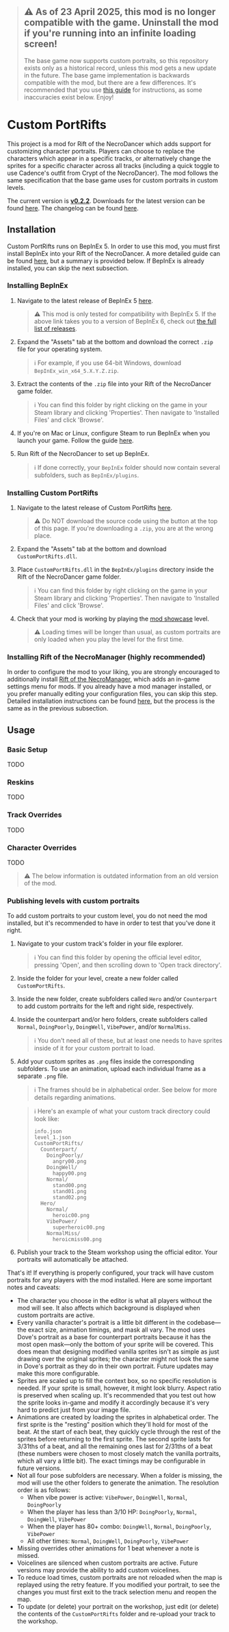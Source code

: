 > ## ⚠️ As of 23 April 2025, this mod is no longer compatible with the game. Uninstall the mod if you're running into an infinite loading screen!
> The base game now supports custom portraits, so this repository exists only as a historical record, unless this mod gets a new update in the future. The base game implementation is backwards compatible with the mod, but there are a few differences. It's recommended that you use [this guide](https://steamcommunity.com/sharedfiles/filedetails/?id=3487821958) for instructions, as some inaccuracies exist below. Enjoy!

# Custom PortRifts

This project is a mod for Rift of the NecroDancer which adds support for customizing character portraits. Players can choose to replace the characters which appear in a specific tracks, or alternatively change the sprites for a specific character across all tracks (including a quick toggle to use Cadence's outfit from Crypt of the NecroDancer). The mod follows the same specification that the base game uses for custom portraits in custom levels.

The current version is <ins>**v0.2.2**</ins>. Downloads for the latest version can be found [here](https://github.com/96-LB/CustomPortRifts/releases/latest). The changelog can be found [here](Changelog.md).


## Installation

Custom PortRifts runs on BepInEx 5. In order to use this mod, you must first install BepInEx into your Rift of the NecroDancer. A more detailed guide can be found [here](https://docs.bepinex.dev/articles/user_guide/installation/index.html), but a summary is provided below. If BepInEx is already installed, you can skip the next subsection.

### Installing BepInEx
1. Navigate to the latest release of BepInEx 5 [here](https://github.com/BepInEx/BepInEx/releases).
    > ⚠️ This mod is only tested for compatibility with BepInEx 5. If the above link takes you to a version of BepInEx 6, check out [the full list of releases](https://github.com/BepInEx/BepInEx/releases).
2. Expand the "Assets" tab at the bottom and download the correct `.zip` file for your operating system.
   
    > ℹ️ For example, if you use 64-bit Windows, download `BepInEx_win_x64_5.X.Y.Z.zip`.
    
4. Extract the contents of the `.zip` file into your Rift of the NecroDancer game folder.
   
    > ℹ️ You can find this folder by right clicking on the game in your Steam library and clicking 'Properties'. Then navigate to 'Installed Files' and click 'Browse'.

6. If you're on Mac or Linux, configure Steam to run BepInEx when you launch your game. Follow the guide [here](https://docs.bepinex.dev/articles/advanced/steam_interop.html).

7. Run Rift of the NecroDancer to set up BepInEx.
    > ℹ️ If done correctly, your `BepInEx` folder should now contain several subfolders, such as `BepInEx/plugins`.

### Installing Custom PortRifts
1. Navigate to the latest release of Custom PortRifts [here](https://github.com/96-LB/CustomPortRifts/releases/latest).
   
   > ⚠️ Do NOT download the source code using the button at the top of this page. If you're downloading a `.zip`, you are at the wrong place. 

2. Expand the "Assets" tab at the bottom and download `CustomPortRifts.dll`.

3. Place `CustomPortRifts.dll` in the `BepInEx/plugins` directory inside the Rift of the NecroDancer game folder.

   > ℹ️ You can find this folder by right clicking on the game in your Steam library and clicking 'Properties'. Then navigate to 'Installed Files' and click 'Browse'.

4. Check that your mod is working by playing the [mod showcase](https://steamcommunity.com/sharedfiles/filedetails/?id=3450077451) level.

   > ⚠️ Loading times will be longer than usual, as custom portraits are only loaded when you play the level for the first time.

### Installing Rift of the NecroManager (highly recommended)

In order to configure the mod to your liking, you are strongly encouraged to additionally install [Rift of the NecroManager](https://github.com/96-LB/RiftOfTheNecroManager), which adds an in-game settings menu for mods. If you already have a mod manager installed, or you prefer manually editing your configuration files, you can skip this step. Detailed installation instructions can be found [here](https://github.com/96-LB/RiftOfTheNecroManager), but the process is the same as in the previous subsection.

## Usage

### Basic Setup
TODO

### Reskins
TODO

### Track Overrides
TODO

### Character Overrides
TODO

> ⚠️ The below information is outdated information from an old version of the mod.
### Publishing levels with custom portraits
To add custom portraits to your custom level, you do not need the mod installed, but it's recommended to have in order to test that you've done it right.

1. Navigate to your custom track's folder in your file explorer.
   > ℹ️ You can find this folder by opening the official level editor, pressing 'Open', and then scrolling down to 'Open track directory'.

2. Inside the folder for your level, create a new folder called `CustomPortRifts`.

3. Inside the new folder, create subfolders called `Hero` and/or `Counterpart` to add custom portraits for the left and right side, respectively.

4. Inside the counterpart and/or hero folders, create subfolders called `Normal`, `DoingPoorly`, `DoingWell`, `VibePower`, and/or `NormalMiss`.
   > ℹ️ You don't need all of these, but at least one needs to have sprites inside of it for your custom portrait to load.

5. Add your custom sprites as `.png` files inside the corresponding subfolders. To use an animation, upload each individual frame as a separate `.png` file.
   > ℹ️ The frames should be in alphabetical order. See below for more details regarding animations.

   > ℹ️ Here's an example of what your custom track directory could look like:
   > ```
   > info.json
   > level_1.json
   > CustomPortRifts/
   >   Counterpart/
   >     DoingPoorly/
   >       angry00.png
   >     DoingWell/
   >       happy00.png
   >     Normal/
   >       stand00.png
   >       stand01.png
   >       stand02.png
   >   Hero/
   >     Normal/
   >       heroic00.png
   >     VibePower/
   >       superheroic00.png
   >     NormalMiss/
   >       heroicmiss00.png
   > ```

6. Publish your track to the Steam workshop using the official editor. Your portraits will automatically be attached.

That's it! If everything is properly configured, your track will have custom portraits for any players with the mod installed. Here are some important notes and caveats:

- The character you choose in the editor is what all players without the mod will see. It also affects which background is displayed when custom portraits are active.
- Every vanilla character's portrait is a little bit different in the codebase—the exact size, animation timings, and mask all vary. The mod uses Dove's portrait as a base for counterpart portraits because it has the most open mask—only the bottom of your sprite will be covered. This does mean that designing modified vanilla sprites isn't as simple as just drawing over the original sprites; the character might not look the same in Dove's portrait as they do in their own portrait. Future updates may make this more configurable.
- Sprites are scaled up to fill the context box, so no specific resolution is needed. If your sprite is small, however, it might look blurry. Aspect ratio is preserved when scaling up. It's recommended that you test out how the sprite looks in-game and modify it accordingly because it's very hard to predict just from your image file.
- Animations are created by loading the sprites in alphabetical order. The first sprite is the "resting" position which they'll hold for most of the beat. At the start of each beat, they quickly cycle through the rest of the sprites before returning to the first sprite. The second sprite lasts for 3/31ths of a beat, and all the remaining ones last for 2/31ths of a beat (these numbers were chosen to most closely match the vanilla portraits, which all vary a little bit). The exact timings may be configurable in future versions.
- Not all four pose subfolders are necessary. When a folder is missing, the mod will use the other folders to generate the animation. The resolution order is as follows: 
  - When vibe power is active: `VibePower`, `DoingWell`, `Normal`, `DoingPoorly`
  - When the player has less than 3/10 HP: `DoingPoorly`, `Normal`, `DoingWell`, `VibePower`
  - When the player has 80+ combo: `DoingWell`, `Normal`, `DoingPoorly`, `VibePower`
  - All other times: `Normal`, `DoingWell`, `DoingPoorly`, `VibePower`
- Missing overrides other animations for 1 beat whenever a note is missed.
- Voicelines are silenced when custom portraits are active. Future versions may provide the ability to add custom voicelines.
- To reduce load times, custom portraits are not reloaded when the map is replayed using the retry feature. If you modified your portrait, to see the changes you must first exit to the track selection menu and reopen the map.
- To update (or delete) your portrait on the workshop, just edit (or delete) the contents of the `CustomPortRifts` folder and re-upload your track to the workshop.
